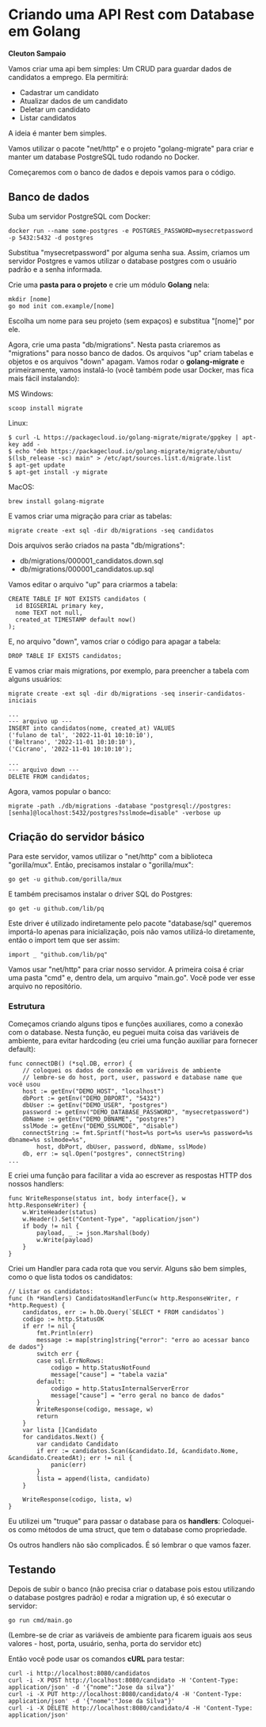 # Criando uma API Rest com Database em Golang
**Cleuton Sampaio**

Vamos criar uma api bem simples: Um CRUD para guardar dados de candidatos a emprego. Ela permitirá: 
- Cadastrar um candidato
- Atualizar dados de um candidato
- Deletar um candidato
- Listar candidatos

A ideia é manter bem simples. 

Vamos utilizar o pacote "net/http" e o projeto "golang-migrate" para criar e manter um database PostgreSQL tudo rodando no Docker. 

Começaremos com o banco de dados e depois vamos para o código. 

## Banco de dados

Suba um servidor PostgreSQL com Docker: 

```
docker run --name some-postgres -e POSTGRES_PASSWORD=mysecretpassword -p 5432:5432 -d postgres 
```

Substitua "mysecretpassword" por alguma senha sua. Assim, criamos um servidor Postgres e vamos utilizar o database postgres com o usuário padrão e a senha informada.

Crie uma **pasta para o projeto** e crie um módulo **Golang** nela: 

```
mkdir [nome]
go mod init com.example/[nome]
```

Escolha um nome para seu projeto (sem expaços) e substitua "[nome]" por ele. 

Agora, crie uma pasta "db/migrations". Nesta pasta criaremos as "migrations" para nosso banco de dados. Os arquivos "up" criam tabelas e objetos e os arquivos "down" apagam. Vamos rodar o **golang-migrate** e primeiramente, vamos instalá-lo (você também pode usar Docker, mas fica mais fácil instalando):

MS Windows: 
```
scoop install migrate
```

Linux: 
```
$ curl -L https://packagecloud.io/golang-migrate/migrate/gpgkey | apt-key add -
$ echo "deb https://packagecloud.io/golang-migrate/migrate/ubuntu/ $(lsb_release -sc) main" > /etc/apt/sources.list.d/migrate.list
$ apt-get update
$ apt-get install -y migrate
```

MacOS: 
```
brew install golang-migrate
```

E vamos criar uma migração para criar as tabelas: 

```
migrate create -ext sql -dir db/migrations -seq candidatos
```

Dois arquivos serão criados na pasta "db/migrations": 
- db/migrations/000001_candidatos.down.sql
- db/migrations/000001_candidatos.up.sql

Vamos editar o arquivo "up" para criarmos a tabela: 

```
CREATE TABLE IF NOT EXISTS candidatos (
  id BIGSERIAL primary key,
  nome TEXT not null,
  created_at TIMESTAMP default now()
);
```

E, no arquivo "down", vamos criar o código para apagar a tabela: 

```
DROP TABLE IF EXISTS candidatos;
```

E vamos criar mais migrations, por exemplo, para preencher a tabela com alguns usuários: 

```
migrate create -ext sql -dir db/migrations -seq inserir-candidatos-iniciais

...
--- arquivo up ---
INSERT into candidatos(nome, created_at) VALUES
('fulano de tal', '2022-11-01 10:10:10'),
('Beltrano', '2022-11-01 10:10:10'),
('Cicrano', '2022-11-01 10:10:10');

...
--- arquivo down ---
DELETE FROM candidatos;

```

Agora, vamos popular o banco: 

```
migrate -path ./db/migrations -database "postgresql://postgres:[senha]@localhost:5432/postgres?sslmode=disable" -verbose up
```

## Criação do servidor básico

Para este servidor, vamos utilizar o "net/http" com a biblioteca "gorilla/mux". Então, precisamos instalar o "gorilla/mux": 

```
go get -u github.com/gorilla/mux
````

E também precisamos instalar o driver SQL do Postgres: 

```
go get -u github.com/lib/pq
```

Este driver é utilizado indiretamente pelo pacote "database/sql" queremos importá-lo apenas para inicialização, pois não vamos utilizá-lo diretamente, então o import tem que ser assim: 

```
import _ "github.com/lib/pq"
```

Vamos usar "net/http" para criar nosso servidor. A primeira coisa é criar uma pasta "cmd" e, dentro dela, um arquivo "main.go". Você pode ver esse arquivo no repositório.

### Estrutura ###

Começamos criando alguns tipos e funções auxiliares, como a conexão com o database. Nesta função, eu peguei muita coisa das variáveis de ambiente, para evitar hardcoding (eu criei uma função auxiliar para fornecer default): 

```
func connectDB() (*sql.DB, error) {
	// coloquei os dados de conexão em variáveis de ambiente
	// lembre-se do host, port, user, password e database name que você usou
	host := getEnv("DEMO_HOST", "localhost")
	dbPort := getEnv("DEMO_DBPORT", "5432")
	dbUser := getEnv("DEMO_USER", "postgres")
	password := getEnv("DEMO_DATABASE_PASSWORD", "mysecretpassword")
	dbName := getEnv("DEMO_DBNAME", "postgres")
	sslMode := getEnv("DEMO_SSLMODE", "disable")
	connectString := fmt.Sprintf("host=%s port=%s user=%s password=%s dbname=%s sslmode=%s",
		host, dbPort, dbUser, password, dbName, sslMode)
	db, err := sql.Open("postgres", connectString)
...
```

E criei uma função para facilitar a vida ao escrever as respostas HTTP dos nossos handlers: 

```
func WriteResponse(status int, body interface{}, w http.ResponseWriter) {
	w.WriteHeader(status)
	w.Header().Set("Content-Type", "application/json")
	if body != nil {
		payload, _ := json.Marshal(body)
		w.Write(payload)
	}
}
```

Criei um Handler para cada rota que vou servir. Alguns são bem simples, como o que lista todos os candidatos: 

```
// Listar os candidatos:
func (h *Handlers) CandidatosHandlerFunc(w http.ResponseWriter, r *http.Request) {
	candidatos, err := h.Db.Query(`SELECT * FROM candidatos`)
	codigo := http.StatusOK
	if err != nil {
		fmt.Println(err)
		message := map[string]string{"error": "erro ao acessar banco de dados"}
		switch err {
		case sql.ErrNoRows:
			codigo = http.StatusNotFound
			message["cause"] = "tabela vazia"
		default:
			codigo = http.StatusInternalServerError
			message["cause"] = "erro geral no banco de dados"
		}
		WriteResponse(codigo, message, w)
		return
	}
	var lista []Candidato
	for candidatos.Next() {
		var candidato Candidato
		if err := candidatos.Scan(&candidato.Id, &candidato.Nome, &candidato.CreatedAt); err != nil {
			panic(err)
		}
		lista = append(lista, candidato)
	}

	WriteResponse(codigo, lista, w)
}
```

Eu utilizei um "truque" para passar o database para os **handlers**: Coloquei-os como métodos de uma struct, que tem o database como propriedade. 

Os outros handlers não são complicados. É só lembrar o que vamos fazer. 

## Testando ##

Depois de subir o banco (não precisa criar o database pois estou utilizando o database postgres padrão) e rodar a migration up, é só executar o servidor: 

```
go run cmd/main.go
```

(Lembre-se de criar as variáveis de ambiente para ficarem iguais aos seus valores - host, porta, usuário, senha, porta do servidor etc)

Então você pode usar os comandos **cURL** para testar: 

```
curl -i http://localhost:8080/candidatos
curl -i -X POST http://localhost:8080/candidato -H 'Content-Type: application/json' -d '{"nome":"Jose da silva"}'
curl -i -X PUT http://localhost:8080/candidato/4 -H 'Content-Type: application/json' -d '{"nome":"Jose da Silva"}'
curl -i -X DELETE http://localhost:8080/candidato/4 -H 'Content-Type: application/json' 
```






